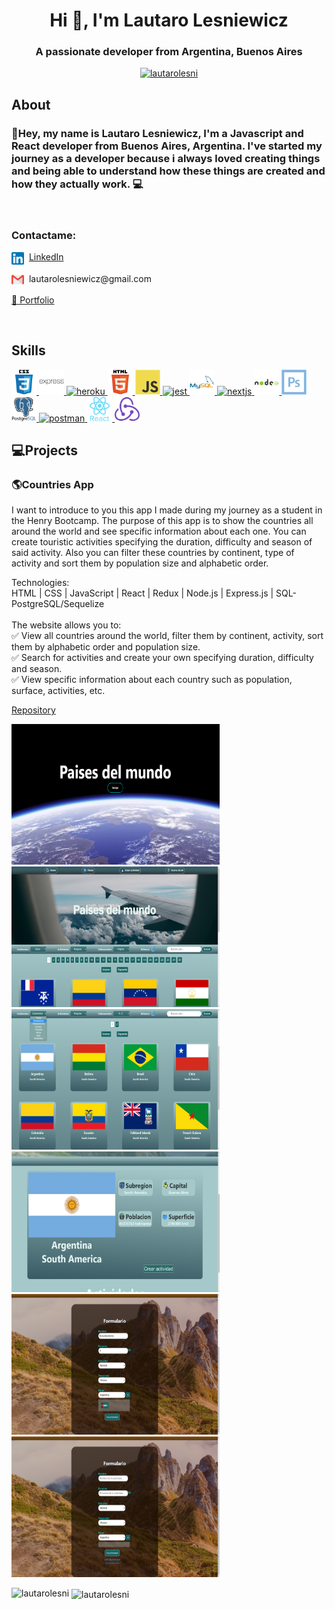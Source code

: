 <h1 align="center">Hi 👋, I'm Lautaro Lesniewicz</h1>
<h3 align="center">A passionate developer from Argentina, Buenos Aires</h3>


<p align="center"> <a href="https://github.com/ryo-ma/github-profile-trophy"><img src="https://github-profile-trophy.vercel.app/?username=lautarolesni" alt="lautarolesni" /></a> </p>



<h2 style="font-weight:bolder">About</h2>
<h3 style="font-weight:bolder">👋Hey, my name is Lautaro Lesniewicz, I'm a Javascript and React developer from Buenos Aires, Argentina.
I've started my journey as a developer because i always loved creating things and being able to understand how these things are created and how they actually work. 💻</h3>
<br />
<h3>Contactame: </h3>
<p align = "bottom" text-align = "bottom"> <a><img align="center" src="./PI-Pictures/linkedin.png" alt="Lautaro Lesniewicz Linkedin" height="20" width="20"/></a>&nbsp&nbsp<a href="https://www.linkedin.com/in/lautaro-lesniewicz-a50062226/" target="_blank">LinkedIn</a></p>
<p align = "bottom" text-align = "bottom"> <a><img align="center" src="./PI-Pictures/gmail.png" alt="lautarolesniewicz@gmail.com" height="20" width="20"/></a>&nbsp lautarolesniewicz@gmail.com</p>
<p align = "bottom" text-align = "bottom"><a href="https://portfolio-lautarolesni.vercel.app/" target="_blank"> 💼 Portfolio</a></p>
<br/>
<h2 align="left">Skills</h2>
<p align="left"> <a href="https://www.w3schools.com/css/" target="_blank" rel="noreferrer"> <img src="https://raw.githubusercontent.com/devicons/devicon/master/icons/css3/css3-original-wordmark.svg" alt="css3" width="40" height="40"/> </a> <a href="https://expressjs.com" target="_blank" rel="noreferrer"> <img src="https://raw.githubusercontent.com/devicons/devicon/master/icons/express/express-original-wordmark.svg" alt="express" width="40" height="40"/> </a> <a href="https://heroku.com" target="_blank" rel="noreferrer"> <img src="https://www.vectorlogo.zone/logos/heroku/heroku-icon.svg" alt="heroku" width="40" height="40"/> </a> <a href="https://www.w3.org/html/" target="_blank" rel="noreferrer"> <img src="https://raw.githubusercontent.com/devicons/devicon/master/icons/html5/html5-original-wordmark.svg" alt="html5" width="40" height="40"/> </a> <a href="https://developer.mozilla.org/en-US/docs/Web/JavaScript" target="_blank" rel="noreferrer"> <img src="https://raw.githubusercontent.com/devicons/devicon/master/icons/javascript/javascript-original.svg" alt="javascript" width="40" height="40"/> </a> <a href="https://jestjs.io" target="_blank" rel="noreferrer"> <img src="https://www.vectorlogo.zone/logos/jestjsio/jestjsio-icon.svg" alt="jest" width="40" height="40"/> </a> <a href="https://www.mysql.com/" target="_blank" rel="noreferrer"> <img src="https://raw.githubusercontent.com/devicons/devicon/master/icons/mysql/mysql-original-wordmark.svg" alt="mysql" width="40" height="40"/> </a> <a href="https://nextjs.org/" target="_blank" rel="noreferrer"> <img src="https://cdn.worldvectorlogo.com/logos/nextjs-2.svg" alt="nextjs" width="40" height="40"/> </a> <a href="https://nodejs.org" target="_blank" rel="noreferrer"> <img src="https://raw.githubusercontent.com/devicons/devicon/master/icons/nodejs/nodejs-original-wordmark.svg" alt="nodejs" width="40" height="40"/> </a> <a href="https://www.photoshop.com/en" target="_blank" rel="noreferrer"> <img src="https://raw.githubusercontent.com/devicons/devicon/master/icons/photoshop/photoshop-line.svg" alt="photoshop" width="40" height="40"/> </a> <a href="https://www.postgresql.org" target="_blank" rel="noreferrer"> <img src="https://raw.githubusercontent.com/devicons/devicon/master/icons/postgresql/postgresql-original-wordmark.svg" alt="postgresql" width="40" height="40"/> </a> <a href="https://postman.com" target="_blank" rel="noreferrer"> <img src="https://www.vectorlogo.zone/logos/getpostman/getpostman-icon.svg" alt="postman" width="40" height="40"/> </a> <a href="https://reactjs.org/" target="_blank" rel="noreferrer"> <img src="https://raw.githubusercontent.com/devicons/devicon/master/icons/react/react-original-wordmark.svg" alt="react" width="40" height="40"/> </a> <a href="https://redux.js.org" target="_blank" rel="noreferrer"> <img src="https://raw.githubusercontent.com/devicons/devicon/master/icons/redux/redux-original.svg" alt="redux" width="40" height="40"/> </a> </p>
<h2 style="font-weight:bolder">💻Projects</h2>
<h3 align="left">🌎Countries App</h3>
<p>I want to introduce to you this app I made during my journey as a student in the Henry Bootcamp.
The purpose of this app is to show the countries all around the world and see specific information about each one. You can create touristic activities specifying the duration, difficulty and season of said activity.
Also you can filter these countries by continent, type of activity and sort them by population size and alphabetic order.</p>

<div>Technologies:</div>
<div>HTML | CSS | JavaScript | React | Redux | Node.js | Express.js | SQL-PostgreSQL/Sequelize</div>
<br>

<div>The website allows you to: </div>
<div>✅ View all countries around the world, filter them by continent, activity, sort them by alphabetic order and population size.</div>
<div>✅ Search for activities and create your own specifying duration, difficulty and season.</div>
<div>✅ View specific information about each country such as population, surface, activities, etc.</div>

<a href='https://github.com/LautaroLesni/Countries-Project' target='_blank'>Repository</a> 

<div align="row" >
      <img src="./PI-Pictures/6.png" width="333" height="225"  />
      <img src="./PI-Pictures/1.png" width="333" height="225"  />
      <img src="./PI-Pictures/2.png" width="333" height="225"  />
      <img src="./PI-Pictures/3.png" width="333" height="225"  />
      <img src="./PI-Pictures/4.png" width="333" height="225"  />
      <img src="./PI-Pictures/5.png" width="333" height="225"  />
</div>

<p><img align="left" src="https://github-readme-stats.vercel.app/api/top-langs?username=lautarolesni&show_icons=true&locale=en&layout=compact" alt="lautarolesni" /></p>

<p>&nbsp;<img align="center" src="https://github-readme-stats.vercel.app/api?username=lautarolesni&show_icons=true&locale=en" alt="lautarolesni" /></p>
